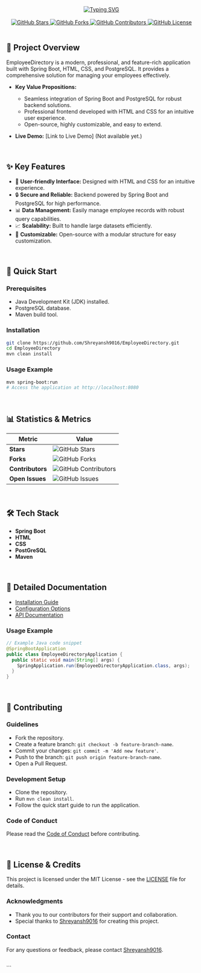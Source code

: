 <!-- AMAZING ANIMATED HEADER -->
<div align="center">
  <a href="https://github.com/Shreyansh9016/EmployeeDirectory">
    <img src="https://readme-typing-svg.demolab.com?font=Fira+Code&pause=1000&color=F70000&width=435&lines=EmployeeDirectory;Spring+Boot+%2B+HTML+CSS+%2B+PostGreSQL;Made+with+Love+by+Shreyansh" alt="Typing SVG">
  </a>
</div>

<br>

<!-- GITHUB-COMPATIBLE STYLING ONLY -->
<div align="center">
  <a href="https://github.com/Shreyansh9016/EmployeeDirectory/stargazers">
    <img src="https://img.shields.io/github/stars/Shreyansh9016/EmployeeDirectory?style=for-the-badge" alt="GitHub Stars">
  </a>
  <a href="https://github.com/Shreyansh9016/EmployeeDirectory/network/members">
    <img src="https://img.shields.io/github/forks/Shreyansh9016/EmployeeDirectory?style=for-the-badge" alt="GitHub Forks">
  </a>
  <a href="https://github.com/Shreyansh9016/EmployeeDirectory/contributors">
    <img src="https://img.shields.io/github/contributors/Shreyansh9016/EmployeeDirectory?style=for-the-badge" alt="GitHub Contributors">
  </a>
  <a href="https://github.com/Shreyansh9016/EmployeeDirectory/blob/main/LICENSE">
    <img src="https://img.shields.io/github/license/Shreyansh9016/EmployeeDirectory?style=for-the-badge" alt="GitHub License">
  </a>
</div>

<br>

<!-- PROJECT OVERVIEW -->
## 🎯 Project Overview
EmployeeDirectory is a modern, professional, and feature-rich application built with Spring Boot, HTML, CSS, and PostgreSQL. It provides a comprehensive solution for managing your employees effectively.

- **Key Value Propositions:**
  - Seamless integration of Spring Boot and PostgreSQL for robust backend solutions.
  - Professional frontend developed with HTML and CSS for an intuitive user experience.
  - Open-source, highly customizable, and easy to extend.

- **Live Demo:** [Link to Live Demo] (Not available yet.)

<br>

<!-- KEY FEATURES -->
## ✨ Key Features
- 🌟 **User-friendly Interface:** Designed with HTML and CSS for an intuitive experience.
- 🔒 **Secure and Reliable:** Backend powered by Spring Boot and PostgreSQL for high performance.
- 📊 **Data Management:** Easily manage employee records with robust query capabilities.
- 📈 **Scalability:** Built to handle large datasets efficiently.
- 🔧 **Customizable:** Open-source with a modular structure for easy customization.

<br>

<!-- QUICK START -->
## 🚀 Quick Start
### Prerequisites
- Java Development Kit (JDK) installed.
- PostgreSQL database.
- Maven build tool.

### Installation
```bash
git clone https://github.com/Shreyansh9016/EmployeeDirectory.git
cd EmployeeDirectory
mvn clean install
```

### Usage Example
```bash
mvn spring-boot:run
# Access the application at http://localhost:8080
```

<br>

<!-- STATISTICS & METRICS -->
## 📊 Statistics & Metrics
| Metric             | Value                 |
|--------------------|-----------------------|
| **Stars**          | ![GitHub Stars](https://img.shields.io/github/stars/Shreyansh9016/EmployeeDirectory?style=flat-square) |
| **Forks**          | ![GitHub Forks](https://img.shields.io/github/forks/Shreyansh9016/EmployeeDirectory?style=flat-square) |
| **Contributors**   | ![GitHub Contributors](https://img.shields.io/github/contributors/Shreyansh9016/EmployeeDirectory?style=flat-square) |
| **Open Issues**    | ![GitHub Issues](https://img.shields.io/github/issues/Shreyansh9016/EmployeeDirectory?style=flat-square) |

<br>

<!-- TECH STACK -->
## 🛠️ Tech Stack
- **Spring Boot**
- **HTML**
- **CSS**
- **PostGreSQL**
- **Maven**

<br>

<!-- DETAILED DOCUMENTATION -->
## 📖 Detailed Documentation
- [Installation Guide](link-to-installation-guide)
- [Configuration Options](link-to-configuration-options)
- [API Documentation](link-to-api-documentation)

### Usage Example
```java
// Example Java code snippet
@SpringBootApplication
public class EmployeeDirectoryApplication {
  public static void main(String[] args) {
    SpringApplication.run(EmployeeDirectoryApplication.class, args);
  }
}
```

<br>

<!-- CONTRIBUTING -->
## 🤝 Contributing
### Guidelines
- Fork the repository.
- Create a feature branch: `git checkout -b feature-branch-name`.
- Commit your changes: `git commit -m 'Add new feature'`.
- Push to the branch: `git push origin feature-branch-name`.
- Open a Pull Request.

### Development Setup
- Clone the repository.
- Run `mvn clean install`.
- Follow the quick start guide to run the application.

### Code of Conduct
Please read the [Code of Conduct](link-to-code-of-conduct) before contributing.

<br>

<!-- LICENSE & CREDITS -->
## 📄 License & Credits
This project is licensed under the MIT License - see the [LICENSE](https://github.com/Shreyansh9016/EmployeeDirectory/blob/main/LICENSE) file for details.

### Acknowledgments
- Thank you to our contributors for their support and collaboration.
- Special thanks to [Shreyansh9016](https://github.com/Shreyansh9016) for creating this project.

### Contact
For any questions or feedback, please contact [Shreyansh9016](mailto:shreyansh9016@example.com).

<br>
```
